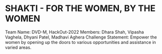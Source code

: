 # SHAKTI - FOR THE WOMEN, BY THE WOMEN
Team Name: DVD-M, HackOut-2022
Members: Dhara Shah, Vipasha Vaghela, Dhyani Patel, Madhavi Aghera
Challenge Statement: Empower the women by opening up the doors to various opportunities and assistance in varied areas.
